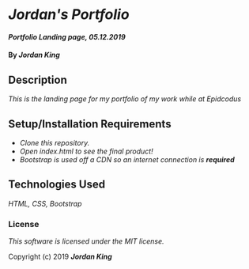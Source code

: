 # _Jordan's Portfolio_

#### _Portfolio Landing page, 05.12.2019_

#### By _**Jordan King**_

## Description

_This is the landing page for my portfolio of my work while at Epidcodus_

## Setup/Installation Requirements

* _Clone this repository._
* _Open index.html to see the final product!_
* _Bootstrap is used off a CDN so an internet connection is **required**_

## Technologies Used

_HTML, CSS, Bootstrap_

### License

*This software is licensed under the MIT license.*

Copyright (c) 2019 **_Jordan King_**
